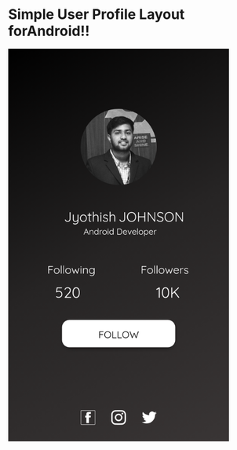 # Simple User Profile Layout forAndroid!! 

<img src="/Screenshot_2018-03-28-19-30-22.png" width="450" height="800">
